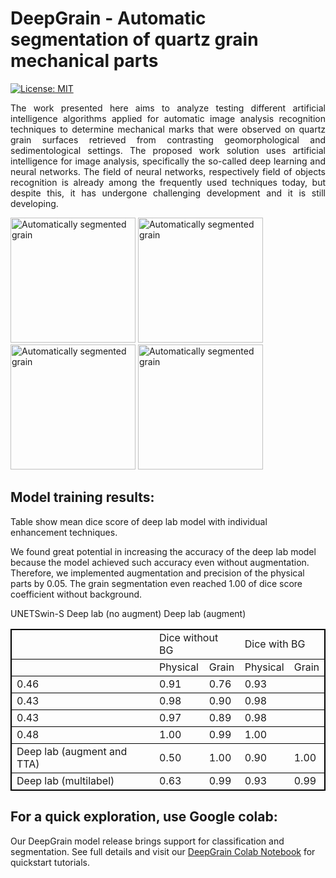 # DeepGrain - Automatic segmentation of quartz grain mechanical parts

[![License: MIT](https://img.shields.io/badge/License-MIT-yellow.svg)](https://opensource.org/licenses/MIT)

<p align="justify">The work presented here aims to analyze testing different artificial intelligence algorithms applied for automatic image analysis recognition techniques to determine mechanical marks that were observed on quartz grain surfaces retrieved from contrasting geomorphological and sedimentological settings. The proposed work solution uses artificial intelligence for image analysis, specifically the so-called deep learning and neural networks. The field of neural networks, respectively field of objects recognition is already among the frequently used techniques today, but despite this, it has undergone challenging development and it is still developing.</p>
<!-- This repository contains codes for automatic segmentation of quartz grain mechanical parts. -->

<p float="center">
  <img src="./visualizations/QA_15a_48.png" alt="Automatically segmented grain" width="200" />
  <img src="https://drive.google.com/uc?id=1qN6UIIyRpZsqyo6S6vHToXO6CpDf7pMc" alt="Automatically segmented grain" width="200" />
  <img src="https://drive.google.com/uc?id=1AU7n23PQrqs4uHvZoQ4qoOJBMPTXludA" alt="Automatically segmented grain" width="200" />
  <img src="https://drive.google.com/uc?id=1GJUO66UIcWHYjG6vtTkHlfivclmC7FwN" alt="Automatically segmented grain" width="200" />
</p>

## <b>Model training results:</b>
Table show mean dice score of deep lab model with individual enhancement techniques.

We found great potential in increasing the accuracy of the deep lab model because the model achieved such accuracy even without augmentation. Therefore, we implemented augmentation and precision of the physical parts by 0.05. The grain segmentation even reached 1.00 of dice score coefficient without background. 
  
<table style="border: 1px solid black;">
  <tr style="border: 1px solid black;">
  <td>&nbsp;</td>
  <td colspan="2">Dice without BG</td>
  <td colspan="2">Dice with BG</td>
  </tr>
  <tr style="border: 1px solid black;">
  <td>&nbsp;</td>
  <td>Physical</td>
  <td>Grain</td>
  <td>Physical</td>
  <td>Grain</td>
  </tr>
  <tr style="border: 1px solid black;"
  <td>UNET</td>
  <td>0.46</td>
  <td>0.91</td>
  <td>0.76</td>
  <td>0.93</td>
  </tr>
  <tr style="border: 1px solid black;"
  <td>Swin-S
  </td>
  <td>0.43</td>
  <td>0.98</td>
  <td>0.90</td>
  <td>0.98</td>
  </tr>
  <tr style="border: 1px solid black;"
  <td>Deep lab 
  (no augment)
  </td>
  <td>0.43</td>
  <td>0.97</td>
  <td>0.89</td>
  <td>0.98</td>
  </tr>
  <tr style="border: 1px solid black;"
  <td>Deep lab 
  (augment)
  </td>
  <td>0.48</td>
  <td>1.00</td>
  <td>0.99</td>
  <td>1.00</td>
  </tr>
  <tr style="border: 1px solid black;">
  <td>Deep lab 
  (augment and TTA)
  </td>
  <td>0.50</td>
  <td>1.00</td>
  <td>0.90</td>
  <td>1.00</td>
  </tr>
  <tr style="border: 1px solid black;">
  <td>Deep lab
  (multilabel)
  </td>
  <td>0.63</td>
  <td>0.99</td>
  <td>0.93</td>
  <td>0.99</td>
  </tr>
</table>
  
## For a quick exploration, use Google colab:
Our DeepGrain model release brings support for classification and segmentation. See full details and visit our [DeepGrain Colab Notebook](https://colab.research.google.com/github/Ajders1/deepgrain/blob/main/inference.ipynb) for quickstart tutorials.
